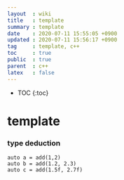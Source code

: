 ```yaml
---
layout  : wiki
title   : template
summary : template
date    : 2020-07-11 15:55:05 +0900
updated : 2020-07-11 15:56:17 +0900
tag     : template, c++
toc     : true
public  : true
parent  : c++
latex   : false
---
```

* TOC
{:toc}

# template

### type deduction
```
auto a = add(1,2)
auto b = add(1.2, 2.3)
auto c = add(1.5f, 2.7f)
```
